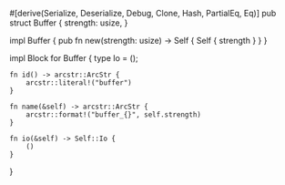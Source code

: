 #[derive(Serialize, Deserialize, Debug, Clone, Hash, PartialEq, Eq)]
pub struct Buffer {
    strength: usize,
}

impl Buffer {
    pub fn new(strength: usize) -> Self {
        Self { strength }
    }
}

impl Block for Buffer {
    type Io = ();

    fn id() -> arcstr::ArcStr {
        arcstr::literal!("buffer")
    }

    fn name(&self) -> arcstr::ArcStr {
        arcstr::format!("buffer_{}", self.strength)
    }

    fn io(&self) -> Self::Io {
        ()
    }
}
